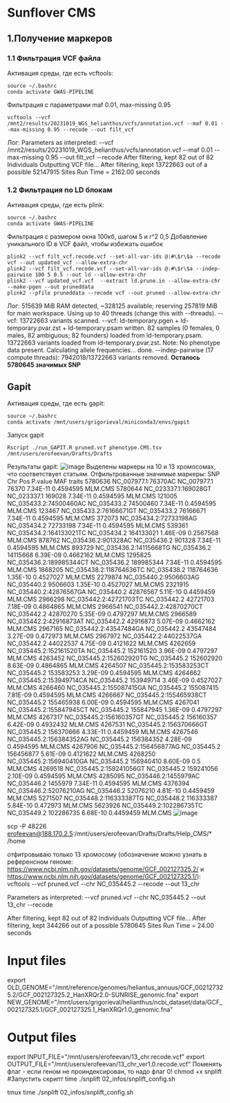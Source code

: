 # Sunflover CMS
## 1.Получение маркеров
### 1.1 Фильтрация VCF файла
Активация среды, где есть vcftools:
```
source ~/.bashrc
conda activate GWAS-PIPELINE
```
Фильтрация c параметрами maf 0.01, max-missing 0.95 
```
vcftools --vcf /mnt2/results/20231019_WGS_helianthus/vcfs/annotation.vcf --maf 0.01 --max-missing 0.95 --recode --out filt_vcf
```
Лог:
Parameters as interpreted:
        --vcf /mnt2/results/20231019_WGS_helianthus/vcfs/annotation.vcf
        --maf 0.01
        --max-missing 0.95
        --out filt_vcf
        --recode
After filtering, kept 82 out of 82 Individuals
Outputting VCF file...
After filtering, kept 13722663 out of a possible 52147915 Sites
Run Time = 2162.00 seconds
### 1.2 Фильтрация по LD блокам
Активация среды, где есть plink:
```
source ~/.bashrc
conda activate GWAS-PIPELINE
```
Фильтрация с размером окна 100кб, шагом 5 и r^2 0,5
Добавление уникального ID в VCF файл, чтобы избежать ошибок
```
plink2 --vcf filt_vcf.recode.vcf --set-all-var-ids @:#\$r\$a --recode vcf --out updated_vcf --allow-extra-chr
plink2 --vcf filt_vcf.recode.vcf --set-all-var-ids @:#\$r\$a --indep-pairwise 100 5 0.5 --out ld --allow-extra-chr
plink2 --vcf updated_vcf.vcf  --extract ld.prune.in --allow-extra-chr --make-pgen --out pruneddata
plink2 --pfile pruneddata --recode vcf --out pruned --allow-extra-chr
```
Лог:
515639 MiB RAM detected, ~328125 available; reserving 257819 MiB for main
workspace.
Using up to 40 threads (change this with --threads).
--vcf: 13722663 variants scanned.
--vcf: ld-temporary.pgen + ld-temporary.pvar.zst + ld-temporary.psam written.
82 samples (0 females, 0 males, 82 ambiguous; 82 founders) loaded from
ld-temporary.psam.
13722663 variants loaded from ld-temporary.pvar.zst.
Note: No phenotype data present.
Calculating allele frequencies... done.
--indep-pairwise (17 compute threads): 7942018/13722663 variants removed.
**Осталось 5780645 значимых SNP**

## Gapit
Активация среды, где есть gapit:
```
source ~/.bashrc
conda activate /mnt/users/grigorieval/miniconda3/envs/gapit
```
Запуск gapit 
```
Rscript ./run_GAPIT.R pruned.vcf phenotype.CMS.tsv /mnt/users/erofeevan/Drafts/Drafts
```
Результаты gapit:
![image](https://github.com/user-attachments/assets/4cfb54de-8016-4e13-92d6-4359753dc511)
Выделены маркеры на 10 и 13 хромосомах, что соответствует статьям.
Отфильтрованные значимые маркеры:
	SNP	Chr	Pos	P.value	MAF	traits
5780636	NC_007977.1:76370AC	NC_007977.1	76370	7.34E-11	0.4594595	MLM.CMS
5780644	NC_023337.1:169028GT	NC_023337.1	169028	7.34E-11	0.4594595	MLM.CMS
121005	NC_035433.2:74500460AC	NC_035433.2	74500460	7.34E-11	0.4594595	MLM.CMS
123467	NC_035433.2:76166671GT	NC_035433.2	76166671	7.34E-11	0.4594595	MLM.CMS
372073	NC_035434.2:72733198AG	NC_035434.2	72733198	7.34E-11	0.4594595	MLM.CMS
539361	NC_035434.2:164133021TC	NC_035434.2	164133021	1.46E-09	0.2567568	MLM.CMS
878762	NC_035436.2:901328AC	NC_035436.2	901328	7.34E-11	0.4594595	MLM.CMS
893729	NC_035436.2:14115668TG	NC_035436.2	14115668	6.39E-09	0.4662162	MLM.CMS
1295825	NC_035436.2:189985344CT	NC_035436.2	189985344	7.34E-11	0.4594595	MLM.CMS
1868205	NC_035438.2:118764636TC	NC_035438.2	118764636	1.35E-10	0.4527027	MLM.CMS
2279874	NC_035440.2:9506603AG	NC_035440.2	9506603	1.35E-10	0.4527027	MLM.CMS
2321915	NC_035440.2:42876567GA	NC_035440.2	42876567	5.11E-10	0.4459459	MLM.CMS
2966298	NC_035442.2:42721703TC	NC_035442.2	42721703	7.18E-09	0.4864865	MLM.CMS
2966541	NC_035442.2:42870270CT	NC_035442.2	42870270	5.35E-09	0.4797297	MLM.CMS
2966589	NC_035442.2:42916873AT	NC_035442.2	42916873	5.07E-09	0.4662162	MLM.CMS
2967165	NC_035442.2:43547484GA	NC_035442.2	43547484	3.27E-09	0.472973	MLM.CMS
2967972	NC_035442.2:44022537GA	NC_035442.2	44022537	4.75E-09	0.4121622	MLM.CMS
4262659	NC_035445.2:152161520TA	NC_035445.2	152161520	3.96E-09	0.4797297	MLM.CMS
4263452	NC_035445.2:152602920TG	NC_035445.2	152602920	8.63E-09	0.4864865	MLM.CMS
4264507	NC_035445.2:153583253CT	NC_035445.2	153583253	3.29E-09	0.4594595	MLM.CMS
4264662	NC_035445.2:153949714CA	NC_035445.2	153949714	3.46E-09	0.4527027	MLM.CMS
4266460	NC_035445.2:155087415GA	NC_035445.2	155087415	7.81E-09	0.4594595	MLM.CMS
4266667	NC_035445.2:155465938CT	NC_035445.2	155465938	6.00E-09	0.4594595	MLM.CMS
4267041	NC_035445.2:155847945CT	NC_035445.2	155847945	1.36E-09	0.4797297	MLM.CMS
4267317	NC_035445.2:156160357GT	NC_035445.2	156160357	6.42E-09	0.4932432	MLM.CMS
4267531	NC_035445.2:156370666GT	NC_035445.2	156370666	4.33E-11	0.4459459	MLM.CMS
4267546	NC_035445.2:156384352AG	NC_035445.2	156384352	4.28E-09	0.4594595	MLM.CMS
4267906	NC_035445.2:156456877AG	NC_035445.2	156456877	5.61E-09	0.4121622	MLM.CMS
4268250	NC_035445.2:156940410GA	NC_035445.2	156940410	8.60E-09	0.5	MLM.CMS
4269518	NC_035445.2:159241056GT	NC_035445.2	159241056	2.10E-09	0.4594595	MLM.CMS
4285095	NC_035446.2:1455979AC	NC_035446.2	1455979	7.34E-11	0.4594595	MLM.CMS
4376394	NC_035446.2:52076210AG	NC_035446.2	52076210	4.81E-10	0.4459459	MLM.CMS
5271507	NC_035448.2:116333387TG	NC_035448.2	116333387	5.84E-10	0.472973	MLM.CMS
5623926	NC_035449.2:102286735TC	NC_035449.2	102286735	6.68E-10	0.4459459	MLM.CMS
![image](https://github.com/user-attachments/assets/e014bc80-c6b2-49c6-94e6-948e92d845fa)


scp -P 48226 erofeevan@188.170.2.5:/mnt/users/erofeevan/Drafts/Drafts/Help_CMS/* /home


отфитровываю только 13 хромосому (обозначение можно узнать в референсном геноме: https://www.ncbi.nlm.nih.gov/datasets/genome/GCF_002127325.2/ и https://www.ncbi.nlm.nih.gov/datasets/genome/GCF_002127325.1/):
vcftools --vcf pruned.vcf --chr NC_035445.2 --recode --out 13_chr

Parameters as interpreted:
        --vcf pruned.vcf
        --chr NC_035445.2
        --out 13_chr
        --recode

After filtering, kept 82 out of 82 Individuals
Outputting VCF file...
After filtering, kept 344266 out of a possible 5780645 Sites
Run Time = 24.00 seconds

# Input files
export OLD_GENOME="/mnt/reference/genomes/heliantus_annuus/GCF_002127325.2/GCF_002127325.2_HanXRQr2.0-SUNRISE_genomic.fna"
export NEW_GENOME="/mnt/users/grigorieval/helianthus/ncbi_dataset/data/GCF_002127325.1/GCF_002127325.1_HanXRQr1.0_genomic.fna"

# Output files
export INPUT_FILE="/mnt/users/erofeevan/13_chr.recode.vcf"
export OUTPUT_FILE="/mnt/users/erofeevan/13_chr_ver1.0.recode.vcf"
Поменять флаг - если геном не проиндексирован, то надо флаг 0!
chmod +x snplift
#Запустить скрипт
time ./snplift 02_infos/snplift_config.sh

tmux
time ./snplift 02_infos/snplift_config.sh
